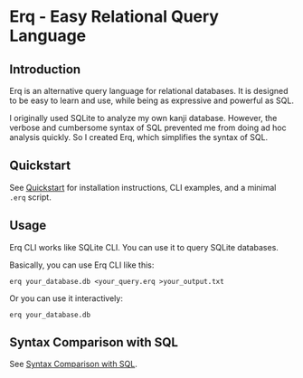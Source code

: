 # Erq - Easy Relational Query Language

## Introduction

Erq is an alternative query language for relational databases. It is designed to be easy to learn and use, while being as expressive and powerful as SQL.

I originally used SQLite to analyze my own kanji database. However, the verbose and cumbersome syntax of SQL prevented me from doing ad hoc analysis quickly. So I created Erq, which simplifies the syntax of SQL.

## Quickstart

See [Quickstart](./doc/quickstart.md) for installation instructions, CLI examples, and a minimal `.erq` script.

## Usage

Erq CLI works like SQLite CLI. You can use it to query SQLite databases.

Basically, you can use Erq CLI like this:

```shell
erq your_database.db <your_query.erq >your_output.txt
```

Or you can use it interactively:

```shell
erq your_database.db
```

## Syntax Comparison with SQL

See [Syntax Comparison with SQL](./doc/syntax-comparison.md).
